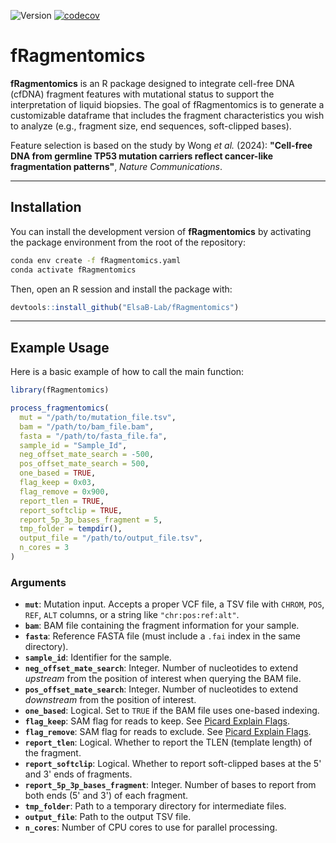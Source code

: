 ![Version](https://img.shields.io/badge/version-0.1.1-blue)
[![codecov](https://codecov.io/gh/ElsaB-Lab/fRagmentomics/graph/badge.svg?token=OMTSCRO7LJ)](https://codecov.io/gh/ElsaB-Lab/fRagmentomics)

# fRagmentomics

**fRagmentomics** is an R package designed to integrate cell-free DNA (cfDNA) fragment features with mutational status to support the interpretation of liquid biopsies.
The goal of fRagmentomics is to generate a customizable dataframe that includes the fragment characteristics you wish to analyze (e.g., fragment size, end sequences, soft-clipped bases).

Feature selection is based on the study by Wong *et al.* (2024):
**"Cell-free DNA from germline TP53 mutation carriers reflect cancer-like fragmentation patterns"**, *Nature Communications*.

---

## Installation

You can install the development version of **fRagmentomics** by activating the package environment from the root of the repository:

```bash
conda env create -f fRagmentomics.yaml
conda activate fRagmentomics
```

Then, open an R session and install the package with:

```r
devtools::install_github("ElsaB-Lab/fRagmentomics")
```

---

## Example Usage

Here is a basic example of how to call the main function:

```r
library(fRagmentomics)

process_fragmentomics(
  mut = "/path/to/mutation_file.tsv",
  bam = "/path/to/bam_file.bam",
  fasta = "/path/to/fasta_file.fa",
  sample_id = "Sample_Id",
  neg_offset_mate_search = -500,
  pos_offset_mate_search = 500,
  one_based = TRUE,
  flag_keep = 0x03,
  flag_remove = 0x900,
  report_tlen = TRUE,
  report_softclip = TRUE,
  report_5p_3p_bases_fragment = 5,
  tmp_folder = tempdir(),
  output_file = "/path/to/output_file.tsv",
  n_cores = 3
)
```

### Arguments

- **`mut`**: Mutation input. Accepts a proper VCF file, a TSV file with `CHROM`, `POS`, `REF`, `ALT` columns, or a string like `"chr:pos:ref:alt"`.
- **`bam`**: BAM file containing the fragment information for your sample.
- **`fasta`**: Reference FASTA file (must include a `.fai` index in the same directory).
- **`sample_id`**: Identifier for the sample.
- **`neg_offset_mate_search`**: Integer. Number of nucleotides to extend *upstream* from the position of interest when querying the BAM file.
- **`pos_offset_mate_search`**: Integer. Number of nucleotides to extend *downstream* from the position of interest.
- **`one_based`**: Logical. Set to `TRUE` if the BAM file uses one-based indexing.
- **`flag_keep`**: SAM flag for reads to keep. See [Picard Explain Flags](https://broadinstitute.github.io/picard/explain-flags.html).
- **`flag_remove`**: SAM flag for reads to exclude. See [Picard Explain Flags](https://broadinstitute.github.io/picard/explain-flags.html).
- **`report_tlen`**: Logical. Whether to report the TLEN (template length) of the fragment.
- **`report_softclip`**: Logical. Whether to report soft-clipped bases at the 5' and 3' ends of fragments.
- **`report_5p_3p_bases_fragment`**: Integer. Number of bases to report from both ends (5' and 3') of each fragment.
- **`tmp_folder`**: Path to a temporary directory for intermediate files.
- **`output_file`**: Path to the output TSV file.
- **`n_cores`**: Number of CPU cores to use for parallel processing.

